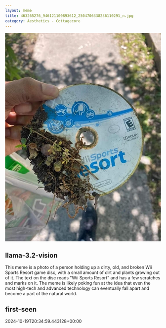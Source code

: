 ```yaml
---
layout: meme
title: 463265276_946121100893612_2504706338236110291_n.jpg
category: Aesthetics - Cottagecore
---
```


<div markdown="0"><a href="463265276_946121100893612_2504706338236110291_n.jpg"><img class="photo" src="463265276_946121100893612_2504706338236110291_n.jpg" /></a>

<h2>llama-3.2-vision</h2>
<p title="Llama-3.2-11B is a really good model that probably gets the visual details right but doesn't understand literary or media references, and often fails to accurately represent the physical arrangement of objects and the implied relationships between the objects.">This meme is a photo of a person holding up a dirty, old, and broken Wii Sports Resort game disc, with a small amount of dirt and plants growing out of it. The text on the disc reads &quot;Wii Sports Resort&quot; and has a few scratches and marks on it. The meme is likely poking fun at the idea that even the most high-tech and advanced technology can eventually fall apart and become a part of the natural world.</p>

<h2>first-seen</h2>
<p title="Because Git doesn't preserve file modification times, this metadata file contains the file's modification time when it was added to the library.">2024-10-19T20:34:59.443128+00:00</p>

</div>

